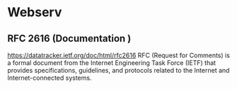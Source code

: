 # Webserv

## RFC 2616 (Documentation )
https://datatracker.ietf.org/doc/html/rfc2616
RFC (Request for Comments) is a formal document from the Internet Engineering Task Force (IETF) that provides specifications, guidelines, and protocols related to the Internet and Internet-connected systems.
